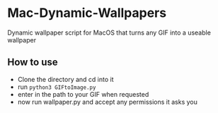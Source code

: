 # Mac-Dynamic-Wallpapers

Dynamic wallpaper script for MacOS that turns any GIF into a useable wallpaper

## How to use

 * Clone the directory and cd into it
 * run `python3 GIFtoImage.py`
 * enter in the path to your GIF when requested
 * now run wallpaper.py and accept any permissions it asks you

